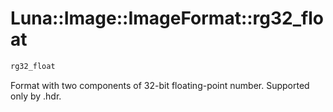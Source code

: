 # Luna::Image::ImageFormat::rg32_float

```c++
rg32_float
```

Format with two components of 32-bit floating-point number. Supported only by .hdr. 

